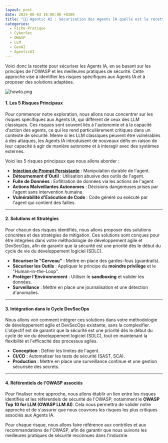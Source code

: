 ```yaml
---
layout: post
date: 2025-08-03 16:00:00 +0200
title: "🧑‍🍳 Agentic AI : Sécurisation des Agents IA quelle est la recette ?"
categories:
  - Fiche-Pratique
  - CyberSec
  - OWASP
  - LLM
  - GenAI 
  - AgenticAI
---
```



Voici donc la recette pour sécuriser les Agents IA, en se basant sur les principes de l'OWASP et les meilleures pratiques
de sécurité. Cette approche vise à identifier les risques spécifiques aux Agents IA et à proposer des solutions adaptées.

![howto.png]({{home}}/assets/img/2025-08/howto.png)

#### **1. Les 5 Risques Principaux**

Pour commencer notre exploration, nous allons nous concentrer sur les risques spécifiques aux Agents IA, qui diffèrent de ceux
des LLM classiques. Ces risques sont souvent liés à l'autonomie et à la capacité d'action des agents, ce qui les rend
particulièrement critiques dans un contexte de sécurité.
 Meme si les LLM classiques peuvent être vulnérables à des attaques, les Agents IA introduisent de nouveaux défis en raison de
leur capacité à agir de manière autonome et à interagir avec des systèmes externes.

Voici les 5 risques principaux que nous allons aborder :
* **[Injection de Prompt Persistante]({{home}}/2025/08/07/agenticIa-risks/)** : Manipulation durable de l'agent.
* **Détournement d'Outil** : Utilisation abusive des outils de l'agent.
* **Fuite de Données** : Exfiltration de données via les actions de l'agent.
* **Actions Malveillantes Autonomes** : Décisions dangereuses prises par l'agent sans intervention humaine.
* **Vulnérabilité d'Exécution de Code** : Code généré ou exécuté par l'agent qui contient des failles.

---

#### **2. Solutions et Stratégies**

Pour chacun des risques identifiés, nous allons proposer des solutions concrètes et des stratégies de mitigation. Ces
solutions sont conçues pour être intégrées dans votre méthodologie de développement agile et DevSecOps, afin de garantir
que la sécurité est une priorité dès le début du cycle de vie du développement logiciel (SDLC).

* **Sécuriser le "Cerveau"** : Mettre en place des gardes-fous (guardrails).
* **Sécuriser les Outils** : Appliquer le principe du **moindre privilège** et le "Human-in-the-Loop".
* **Protéger l'Environnement** : Utiliser le **sandboxing** et valider les données.
* **Surveillance** : Mettre en place une journalisation et une détection d'anomalies.

---

#### **3. Intégration dans le Cycle DevSecOps**

Nous allons voir comment intégrer ces solutions dans votre méthodologie de développement agile et DevSecOps existante,
sans la complexifier. L'objectif est de garantir que la sécurité est une priorité dès le début du cycle de vie du
développement logiciel (SDLC), tout en maintenant la flexibilité et l'efficacité des processus agiles.

* **Conception** : Définir les limites de l'agent.
* **CI/CD** : Automatiser les tests de sécurité (SAST, SCA).
* **Production** : Mettre en place une surveillance continue et une gestion sécurisée des secrets.

---

#### **4. Référentiels de l'OWASP associés**

Pour finaliser notre approche, nous allons établir un lien entre les risques identifiés et les référentiels de sécurité
de l'OWASP, notamment le **OWASP Top 10 for LLM (OWASP LLM AI)**. Cela nous permettra de valider notre approche et de
s'assurer que nous couvrons les risques les plus critiques associés aux Agents IA.

Pour chaque risque, nous allons faire référence aux contrôles et aux recommandations de l'OWASP, afin de garantir que
nous suivons les meilleures pratiques de sécurité reconnues dans l'industrie.


